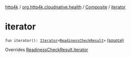 [http4k](../../index.md) / [org.http4k.cloudnative.health](../index.md) / [Composite](index.md) / [iterator](./iterator.md)

# iterator

`fun iterator(): `[`Iterator`](https://kotlinlang.org/api/latest/jvm/stdlib/kotlin.collections/-iterator/index.html)`<`[`ReadinessCheckResult`](../-readiness-check-result/index.md)`>` [(source)](https://github.com/http4k/http4k/blob/master/http4k-cloudnative/src/main/kotlin/org/http4k/cloudnative/health/ReadinessCheckResult.kt#L36)

Overrides [ReadinessCheckResult.iterator](../-readiness-check-result/iterator.md)


